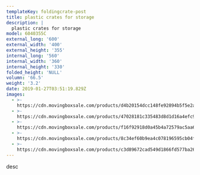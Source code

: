 ```yaml
---
templateKey: foldingcrate-post
title: plastic crates for storage
description: |
  plastic crates for storage
model: 6040355C
external_long: '600'
external_width: '400'
external_height: '355'
internal_long: '560'
internal_width: '360'
internal_height: '330'
folded_height: 'NULL'
volumn: '66.5'
weight: '3.2'
date: 2019-01-27T03:51:19.829Z
images:
  - >-
    https://cdn.movingboxsale.com/products/d4b20154dcc148fe92894b5f5e2a8a03.jpg
  - >-
    https://cdn.movingboxsale.com/products/47028181c335483d8d1d16a4efc91698.jpg
  - >-
    https://cdn.movingboxsale.com/products/f16f92918d0a45b4a72579ac5aa662a0.jpg
  - >-
    https://cdn.movingboxsale.com/products/8c34ef60b9ea4c078196595cb04ff8c9.jpg
  - >-
    https://cdn.movingboxsale.com/products/c3d89672cad549d1866fd577ba26b131.jpg
---
```

desc
